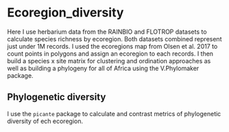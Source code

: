 # Ecoregion_diversity

Here I use herbarium data from the RAINBIO and FLOTROP datasets to calculate species richness by ecoregion. Both datasets combined represent just under 1M records.
I used the ecoregions map from Olsen et al. 2017 to count points in polygons and assign an ecoregion to each records.
I then build a species x site matrix for clustering and ordination approaches as well as building a phylogeny for all of Africa using the V.Phylomaker package.

## Phylogenetic diversity

I use the `picante` package to calculate and contrast metrics of phylogenetic diversity of ech ecoregion.

